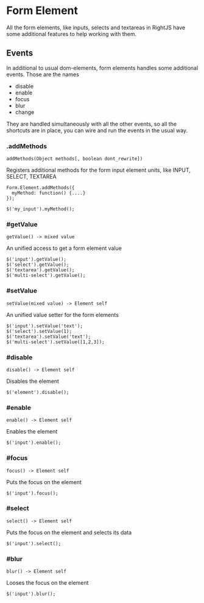 # Form Element

All the form elements, like inputs, selects and textareas in RightJS have some
additional features to help working with them.

## Events

In additional to usual dom-elements, form elements handles some additional
events. Those are the names

* disable
* enable
* focus
* blur
* change

They are handled simultaneously with all the other events, so all the
shortcuts are in place, you can wire and run the events in the usual way.

### .addMethods

    addMethods(Object methods[, boolean dont_rewrite])

Registers additional methods for the form input element units, like INPUT,
SELECT, TEXTAREA

    Form.Element.addMethods({
      myMethod: function() {....}
    });
    
    $('my_input').myMethod();


### #getValue

    getValue() -> mixed value

An unified access to get a form element value

    $('input').getValue();
    $('select').getValue();
    $('textarea').getValue();
    $('multi-select').getValue();


### #setValue

    setValue(mixed value) -> Element self

An unified value setter for the form elements

    $('input').setValue('text');
    $('select').setValue(1);
    $('textarea').setValue('text');
    $('multi-select').setValue([1,2,3]);


### #disable

    disable() -> Element self

Disables the element

    $('element').disable();


### #enable

    enable() -> Element self

Enables the element

    $('input').enable();


### #focus

    focus() -> Element self

Puts the focus on the element

    $('input').focus();


### #select

    select() -> Element self

Puts the focus on the element and selects its data

    $('input').select();


### #blur

    blur() -> Element self

Looses the focus on the element

    $('input').blur();


